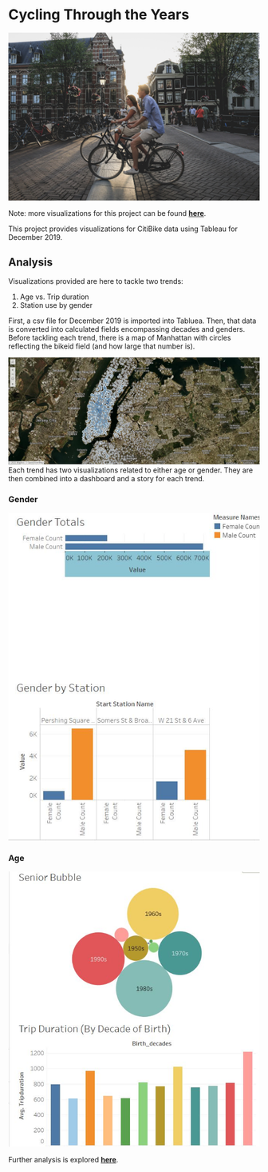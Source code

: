 # Cycling Through the Years

![bikes](Images/city_bikes.jpg)

Note: more visualizations for this project can be found [**here**](https://public.tableau.com/profile/clark.pfifer#!/vizhome/CyclingThroughtheYears/CityMap?publish=yes). 

This project provides visualizations for CitiBike data using Tableau for December 2019. 

## Analysis

Visualizations provided are here to tackle two trends:

1. Age vs. Trip duration 
2. Station use by gender


First, a csv file for December 2019 is imported into Tabluea. Then, that data is converted into calculated fields encompassing decades and genders. Before tackling each trend, there is a map of Manhattan with circles reflecting the bikeid field (and how large that number is). 

![map](Images/city_map.JPG)
Each trend has two visualizations related to either age or gender. They are then combined into a dashboard and a story for each trend. 


### Gender
![gender_story](Images/gender_story.JPG) 

### Age

![age](Images/age_story.JPG)

Further analysis is explored [**here**](https://github.com/AllCAPs788/citibike_tableau/blob/master/Analysis.md).  

